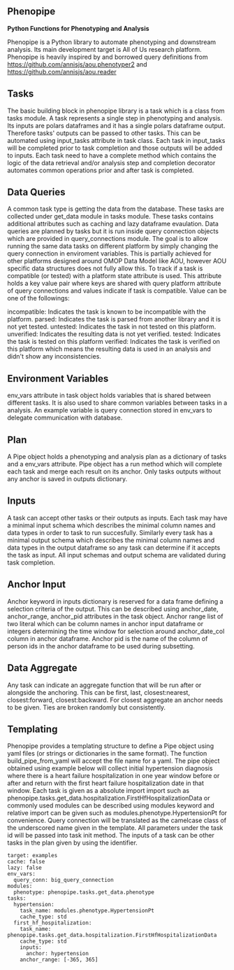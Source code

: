 Phenopipe
---------------------------------------------

**Python Functions for Phenotyping and Analysis**

Phenopipe is a Python library to automate phenotyping and downstream analysis. Its main development target is All of Us research platform.
Phenopipe is heavily inspired by and borrowed query definitions from https://github.com/annisjs/aou.phenotyper2 and https://github.com/annisjs/aou.reader 

## Tasks
The basic building block in phenopipe library is a task which is a class from tasks module. A task represents a single step in phenotyping and 
analysis. Its inputs are polars dataframes and it has a single polars dataframe output. Therefore tasks' outputs can be passed to
other tasks. This can be automated using input_tasks attribute in task class. Each task in input_tasks will be completed 
prior to task completion and those outputs will be added to inputs. Each task need to have a complete method which contains the logic of the 
data retrieval and/or analysis step and completion decorator automates common operations prior and after task is completed.

## Data Queries
A common task type is getting the data from the database. These tasks are collected under get_data module in tasks module.
These tasks contains additional attributes such as caching and lazy dataframe evaulation. Data queries are planned by 
tasks but it is run inside query connection objects which are provided in query_connections module. The goal is to allow running the same 
data tasks on different platform by simply changing the query connection in enviroment variables. This is partially achieved for other platforms designed
around OMOP Data Model like AOU, however AOU specific data structures does not fully allow this. To track if a task is compatible (or tested) with a platform
state attribute is used. This attribute holds a key value pair where keys are shared with query platform attribute of query connections and values indicate if 
task is compatible. Value can be one of the followings:

incompatible: Indicates the task is known to be incompatible with the platform.
parsed: Indicates the task is parsed from another library and it is not yet tested.
untested: Indicates the task in not tested on this platform.
unverified: Indicates the resulting data is not yet verified.
tested: Indicates the task is tested on this platform
verified: Indicates the task is verified on this platform which means the resulting data is used in an analysis and didn't show any inconsistencies.


## Environment Variables
env_vars attribute in task object holds variables that is shared between different tasks. It is also used to share common variables between tasks in a analysis.
An example variable is query connection stored in env_vars to delegate communication with database.

## Plan
A Pipe object holds a phenotyping and analysis plan as a dictionary of tasks and a env_vars attribute. Pipe object has a run method which will complete each task and merge each result on its anchor. Only tasks outputs without any anchor is saved in outputs dictionary.

## Inputs
A task can accept other tasks or their outputs as inputs. Each task may have a minimal input schema which describes the minimal column names and data types in order to task to run succesfully. Similarly every task has a minimal output schema which describes the minimal column names and data types in the output dataframe so any task can determine if it accepts the task as input. All input schemas and output schema are validated during task completion.

## Anchor Input
Anchor keyword in inputs dictionary is reserved for a data frame defining a selection criteria of the output. This can be described using anchor_date, anchor_range, anchor_pid attributes in the task object. Anchor range list of two literal which can be column names in anchor input dataframe or integers determining the time window for selection around anchor_date_col column in anchor dataframe. Anchor pid is the name of the column of person ids in the anchor
dataframe to be used during subsetting.

## Data Aggregate
Any task can indicate an aggregate function that will be run after or alongside the anchoring. This can be first, last, closest:nearest, closest:forward, closest:backward. For closest aggregate an anchor needs to be given. Ties are broken randomly but consistently.  

## Templating
Phenopipe provides a templating structure to define a Pipe object using yaml files (or strings or dictionaries in the same format). The function build_pipe_from_yaml will accept the file name for a yaml. The pipe object obtained using example below will collect initial hypertension diagnosis where there is a heart failure hospitalization in one year window before or after and return with the first heart failure hospitalization date in that window. Each task is given as a absolute import import such as phenopipe.tasks.get_data.hospitalization.FirstHfHospitalizationData or commonly used modules can be described using modules keyword and relative import can be given such as modules.phenotype.HypertensionPt for convenience.
Query connection will be translated as the camelcase class of the underscored name given in the template. All parameters under the task id will be passed into task init method. The inputs of a task can be other tasks in the plan given by using the identifier.


```
target: examples
cache: false
lazy: false
env_vars:
  query_conn: big_query_connection
modules:
  phenotype: phenopipe.tasks.get_data.phenotype
tasks:
  hypertension:
    task_name: modules.phenotype.HypertensionPt
    cache_type: std
  first_hf_hospitalization:
    task_name: phenopipe.tasks.get_data.hospitalization.FirstHfHospitalizationData
    cache_type: std
    inputs:
      anchor: hypertension
    anchor_range: [-365, 365]
```